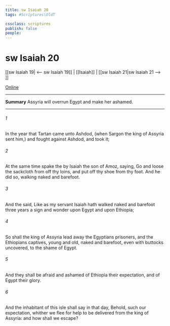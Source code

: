 ```yaml
---
title: sw Isaiah 20
tags: #Scriptures\OldT

cssclass: scriptures
publish: false
people:
---
```


# sw Isaiah 20
[[sw Isaiah 19| <-- sw Isaiah 19]] | [[Isaiah]] | [[sw Isaiah 21|sw Isaiah 21 --> ]]

[Online](https://churchofjesuschrist.org/study/scriptures/ot/isa/20?lang=eng)

---
__Summary__
Assyria will overrun Egypt and make her ashamed.

---
###### 1 
In the year that Tartan came unto Ashdod, (when Sargon the king of Assyria sent him,) and fought against Ashdod, and took it;

###### 2 
At the same time spake the  by Isaiah the son of Amoz, saying, Go and loose the sackcloth from off thy loins, and put off thy shoe from thy foot. And he did so, walking naked and barefoot.

###### 3 
And the  said, Like as my servant Isaiah hath walked naked and barefoot three years  a sign and wonder upon Egypt and upon Ethiopia;

###### 4 
So shall the king of Assyria lead away the Egyptians prisoners, and the Ethiopians captives, young and old, naked and barefoot, even with  buttocks uncovered, to the shame of Egypt.

###### 5 
And they shall be afraid and ashamed of Ethiopia their expectation, and of Egypt their glory.

###### 6 
And the inhabitant of this isle shall say in that day, Behold, such  our expectation, whither we flee for help to be delivered from the king of Assyria: and how shall we escape?

